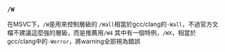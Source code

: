 ### `/W`
在MSVC下，`/W`是用來控制層級的
`/Wall`相當於gcc/clang的`-Wall`，不過官方文檔不建議這麼強的層級，而是推薦用`/W4`
其中有一個特例，`/WX`，相當於gcc/clang中的`-Werror`，將warning全部視為錯誤




